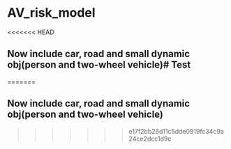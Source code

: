 # AV_risk_model
<<<<<<< HEAD
## Now include car, road and small dynamic obj(person and two-wheel vehicle)# Test
=======
## Now include car, road and small dynamic obj(person and two-wheel vehicle)
>>>>>>> e17f2bb26d11c5dde0919fc34c9a24ce2dcc1d9c
